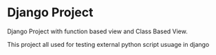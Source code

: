 # Django Project 
Django Project with function based view and Class Based View.

This project all used for testing external python script usuage in django